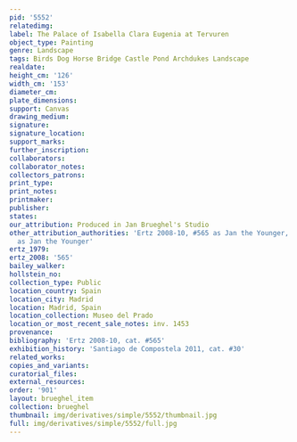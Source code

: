 ```yaml
---
pid: '5552'
relatedimg: 
label: The Palace of Isabella Clara Eugenia at Tervuren
object_type: Painting
genre: Landscape
tags: Birds Dog Horse Bridge Castle Pond Archdukes Landscape
realdate: 
height_cm: '126'
width_cm: '153'
diameter_cm: 
plate_dimensions: 
support: Canvas
drawing_medium: 
signature: 
signature_location: 
support_marks: 
further_inscription: 
collaborators: 
collaborator_notes: 
collectors_patrons: 
print_type: 
print_notes: 
printmaker: 
publisher: 
states: 
our_attribution: Produced in Jan Brueghel's Studio
other_attribution_authorities: 'Ertz 2008-10, #565 as Jan the Younger, Honig Database
  as Jan the Younger'
ertz_1979: 
ertz_2008: '565'
bailey_walker: 
hollstein_no: 
collection_type: Public
location_country: Spain
location_city: Madrid
location: Madrid, Spain
location_collection: Museo del Prado
location_or_most_recent_sale_notes: inv. 1453
provenance: 
bibliography: 'Ertz 2008-10, cat. #565'
exhibition_history: 'Santiago de Compostela 2011, cat. #30'
related_works: 
copies_and_variants: 
curatorial_files: 
external_resources: 
order: '901'
layout: brueghel_item
collection: brueghel
thumbnail: img/derivatives/simple/5552/thumbnail.jpg
full: img/derivatives/simple/5552/full.jpg
---
```


